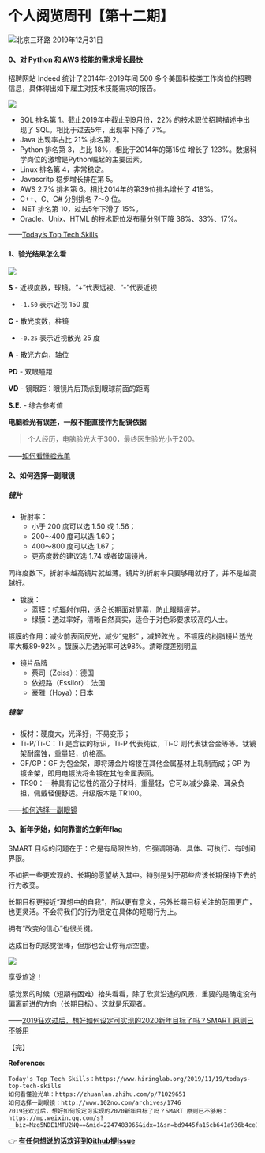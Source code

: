 # 个人阅览周刊【第十二期】

![北京三环路 2019年12月31日](https://i.loli.net/2019/12/31/lxtUZp25RyHcgT6.png)

#### 0、对 Python 和 AWS 技能的需求增长最快

招聘网站 Indeed 统计了2014年-2019年间 500 多个美国科技类工作岗位的招聘信息，具体得出如下雇主对技术技能需求的报告。

![](https://i.loli.net/2019/12/24/m7Ni5UdgJtIGOM9.png)

* SQL 排名第 1。截止2019年中截止到9月份，22% 的技术职位招聘描述中出现了 SQL。相比于过去5年，出现率下降了 7%。
* Java 出现率占比 21% 排名第 2。
* Python 排名第 3，占比 18%，相比于2014年的第15位 增长了 123%。数据科学岗位的激增是Python崛起的主要因素。
* Linux 排名第 4，非常稳定。
* Javascritp 稳步增长排在第 5。
* AWS 2.7% 排名第 6。相比2014年的第39位排名增长了 418%。
* C++、C、C# 分别排名 7～9 位。
* .NET 排名第 10，过去5年下滑了 15%。
* Oracle、Unix、HTML 的技术职位发布量分别下降 38%、33%、17%。

——[Today’s Top Tech Skills](https://www.hiringlab.org/2019/11/19/todays-top-tech-skills/)

#### 1、验光结果怎么看

![](https://i.loli.net/2019/12/27/oFyADidg2cfrwT4.jpg)

**S** - 近视度数，球镜。“+”代表远视、“-”代表近视
  * `-1.50` 表示近视 150 度

**C** - 散光度数，柱镜
  * `-0.25` 表示近视散光 25 度

**A** - 散光方向，轴位

**PD** - 双眼瞳距

**VD** - 镜眼距：眼镜片后顶点到眼球前面的距离

**S.E.** - 综合参考值

**电脑验光有误差，一般不能直接作为配镜依据**

> 个人经历，电脑验光大于300，最终医生验光小于200。

——[如何看懂验光单](https://zhuanlan.zhihu.com/p/71029651)

#### 2、如何选择一副眼镜

##### 镜片

- 折射率：
  - 小于 200 度可以选 1.50 或 1.56；
  - 200～400 度可以选 1.60；
  - 400～800 度可以选 1.67；
  - 更高度数的建议选 1.74 或者玻璃镜片。

同样度数下，折射率越高镜片就越薄。镜片的折射率只要够用就好了，并不是越高越好。

- 镀膜：
  - 蓝膜：抗辐射作用，适合长期面对屏幕，防止眼睛疲劳。
  - 绿膜：透过率好，清晰自然真实，适合于对色彩要求较高的人士。

镀膜的作用：减少前表面反光，减少“鬼影” ，减轻眩光 。不镀膜的树脂镜片透光率大概89-92% 。镀膜以后透光率可达98%。清晰度差别明显

- 镜片品牌
  - 蔡司（Zeiss）：德国
  - 依视路（Essilor）：法国
  - 豪雅（Hoya）：日本

##### 镜架

- 板材：硬度大，光泽好，不易变形；
- Ti-P/Ti-C：Ti 是含钛的标识，Ti-P 代表纯钛，Ti-C 则代表钛合金等等。钛镜架耐腐蚀，重量轻，价格高。
- GF/GP：GF 为包金架，即将薄金片熔接在其他金属基材上轧制而成；GP 为镀金架，即用电镀法将金镀在其他金属表面。
- TR90：一种具有记忆性的高分子材料，重量轻，它可以减少鼻梁、耳朵负担，佩戴轻便舒适。升级版本是 TR100。

——[如何选择一副眼镜](http://www.102no.com/archives/1746)

#### 3、新年伊始，如何靠谱的立新年flag

SMART 目标的问题在于：它是有局限性的，它强调明确、具体、可执行、有时间界限。

不如把一些更宏观的、长期的愿望纳入其中。特别是对于那些应该长期保持下去的行为改变。

长期目标更接近“理想中的自我”，所以更有意义，另外长期目标关注的范围更广，也更灵活。不会将我们的行为限定在具体的短期行为上。

拥有“改变的信心”也很关键。

达成目标的感觉很棒，但那也会让你有点空虚。

![](https://i.loli.net/2019/12/31/ktyroxDpZIh4faG.png)

享受旅途！

感觉累的时候（短期有困难）抬头看看，除了欣赏沿途的风景，重要的是确定没有偏离前进的方向（长期目标）。这就是乐观者。

——[2019狂欢过后，想好如何设定可实现的2020新年目标了吗？SMART 原则已不够用](https://mp.weixin.qq.com/s?__biz=Mzg5NDE1MTU2NQ==&mid=2247483965&idx=1&sn=bd9445fa15cb641a936b4ce1f0cfb830&chksm=c022bcdff75535c93cdac5f33e34b7178fc5438f5e6b335e09a587e9733cc1468cf8dfce0e88&token=234908292&lang=zh_CN#rd)

【完】

**Reference:**
```
Today’s Top Tech Skills：https://www.hiringlab.org/2019/11/19/todays-top-tech-skills
如何看懂验光单：https://zhuanlan.zhihu.com/p/71029651
如何选择一副眼镜：http://www.102no.com/archives/1746
2019狂欢过后，想好如何设定可实现的2020新年目标了吗？SMART 原则已不够用：https://mp.weixin.qq.com/s?__biz=Mzg5NDE1MTU2NQ==&mid=2247483965&idx=1&sn=bd9445fa15cb641a936b4ce1f0cfb830&chksm=c022bcdff75535c93cdac5f33e34b7178fc5438f5e6b335e09a587e9733cc1468cf8dfce0e88&token=234908292&lang=zh_CN#rd
```

👉 [**有任何想说的话欢迎到Github提Issue**](https://github.com/AidySun/jiyue/issues)
